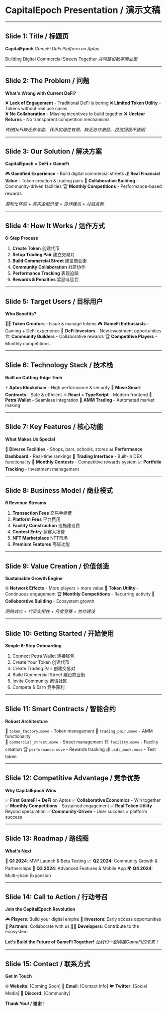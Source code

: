 # CapitalEpoch Presentation / 演示文稿

---

## Slide 1: Title / 标题页
**CapitalEpoch**
*GameFi DeFi Platform on Aptos*

Building Digital Commercial Streets Together
*共同建设数字商业街*

---

## Slide 2: The Problem / 问题
**What's Wrong with Current DeFi?**

❌ **Lack of Engagement** - Traditional DeFi is boring
❌ **Limited Token Utility** - Tokens without real use cases  
❌ **No Collaboration** - Missing incentives to build together
❌ **Unclear Returns** - No transparent competition mechanisms

*传统DeFi缺乏参与度、代币实用性有限、缺乏协作激励、投资回报不透明*

---

## Slide 3: Our Solution / 解决方案
**CapitalEpoch = DeFi + GameFi**

🎮 **Gamified Experience** - Build digital commercial streets
💰 **Real Financial Value** - Token creation & trading pairs
🤝 **Collaborative Building** - Community-driven facilities
🏆 **Monthly Competitions** - Performance-based rewards

*游戏化体验 + 真实金融价值 + 协作建设 + 月度竞赛*

---

## Slide 4: How It Works / 运作方式
**6-Step Process**

1. **Create Token** 创建代币
2. **Setup Trading Pair** 建立交易对
3. **Build Commercial Street** 建设商业街
4. **Community Collaboration** 社区协作
5. **Performance Tracking** 表现追踪
6. **Rewards & Penalties** 奖励与惩罚

---

## Slide 5: Target Users / 目标用户
**Who Benefits?**

👨‍💼 **Token Creators** - Issue & manage tokens
🎮 **GameFi Enthusiasts** - Gaming + DeFi experience
💼 **DeFi Investors** - New investment opportunities
🏗️ **Community Builders** - Collaborative rewards
🏆 **Competitive Players** - Monthly competitions

---

## Slide 6: Technology Stack / 技术栈
**Built on Cutting-Edge Tech**

⚡ **Aptos Blockchain** - High performance & security
📝 **Move Smart Contracts** - Safe & efficient
⚛️ **React + TypeScript** - Modern frontend
🔗 **Petra Wallet** - Seamless integration
🤖 **AMM Trading** - Automated market making

---

## Slide 7: Key Features / 核心功能
**What Makes Us Special**

🏪 **Diverse Facilities** - Shops, bars, schools, stores
📊 **Performance Dashboard** - Real-time rankings
💱 **Trading Interface** - Built-in DEX functionality
🎯 **Monthly Contests** - Competitive rewards system
📈 **Portfolio Tracking** - Investment management

---

## Slide 8: Business Model / 商业模式
**6 Revenue Streams**

1. **Transaction Fees** 交易手续费
2. **Platform Fees** 平台费用
3. **Facility Construction** 设施建设费
4. **Contest Entry** 竞赛入场费
5. **NFT Marketplace** NFT市场
6. **Premium Features** 高级功能

---

## Slide 9: Value Creation / 价值创造
**Sustainable Growth Engine**

🌐 **Network Effects** - More players = more value
🔄 **Token Utility** - Continuous engagement
🏆 **Monthly Competitions** - Recurring activity
🤝 **Collaborative Building** - Ecosystem growth

*网络效应 + 代币实用性 + 月度竞赛 + 协作建设*

---

## Slide 10: Getting Started / 开始使用
**Simple 6-Step Onboarding**

1. Connect Petra Wallet 连接钱包
2. Create Your Token 创建代币
3. Create Trading Pair 创建交易对
4. Build Commercial Street 建设商业街
5. Invite Community 邀请社区
6. Compete & Earn 竞争获利

---

## Slide 11: Smart Contracts / 智能合约
**Robust Architecture**

📄 `token_factory.move` - Token management
💱 `trading_pair.move` - AMM functionality  
🏪 `commercial_street.move` - Street management
🏗️ `facility.move` - Facility creation
🏆 `performance.move` - Rewards tracking
💰 `usdt_mock.move` - Test token

---

## Slide 12: Competitive Advantage / 竞争优势
**Why CapitalEpoch Wins**

✅ **First GameFi + DeFi** on Aptos
✅ **Collaborative Economics** - Win together
✅ **Monthly Competitions** - Sustained engagement
✅ **Real Token Utility** - Beyond speculation
✅ **Community-Driven** - User success = platform success

---

## Slide 13: Roadmap / 路线图
**What's Next**

🚀 **Q1 2024**: MVP Launch & Beta Testing
📈 **Q2 2024**: Community Growth & Partnerships
🌟 **Q3 2024**: Advanced Features & Mobile App
🌍 **Q4 2024**: Multi-chain Expansion

---

## Slide 14: Call to Action / 行动号召
**Join the CapitalEpoch Revolution**

🎮 **Players**: Build your digital empire
💼 **Investors**: Early access opportunities
🤝 **Partners**: Collaborate with us
👨‍💻 **Developers**: Contribute to the ecosystem

**Let's Build the Future of GameFi Together!**
*让我们一起构建GameFi的未来！*

---

## Slide 15: Contact / 联系方式
**Get In Touch**

🌐 **Website**: [Coming Soon]
📧 **Email**: [Contact Info]
🐦 **Twitter**: [Social Media]
💬 **Discord**: [Community]

**Thank You! / 谢谢！**